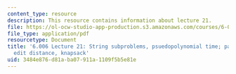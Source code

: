 ```yaml
---
content_type: resource
description: This resource contains information about lecture 21.
file: https://ol-ocw-studio-app-production.s3.amazonaws.com/courses/6-006-introduction-to-algorithms-fall-2011/3484e876d81aba07911a1109f5b5e81e_MIT6_006F11_lec21.pdf
file_type: application/pdf
resourcetype: Document
title: '6.006 Lecture 21: String subproblems, psuedopolynomial time; parenthesization,
  edit distance, knapsack'
uid: 3484e876-d81a-ba07-911a-1109f5b5e81e
---
```

